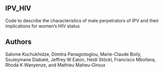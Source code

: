 ## IPV_HIV

Code to describe the characteristics of male perpetrators of IPV and their implications for women’s HIV status

## Authors 

Salome Kuchukhidze, Dimitra Panagiotoglou, Marie-Claude Boily, Souleymane Diabaté, Jeffrey W Eaton, Heidi Stöckl, Francisco Mbofana, Rhoda K Wanyenze, and Mathieu Maheu-Giroux
